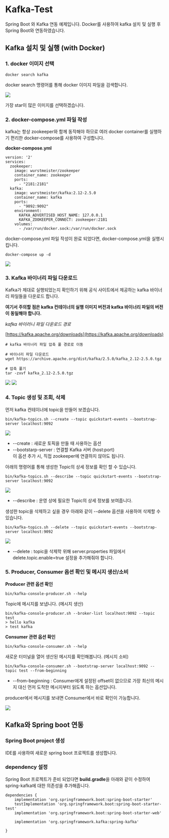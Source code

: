 # Kafka-Test
Spring Boot 와 Kafka 연동 예제입니다.
Docker를 사용하여 kafka 설치 및 실행 후 Spring Boot와 연동하였습니다. 


## Kafka 설치 및 실행 (with Docker)

### 1\. docker 이미지 선택

```
docker search kafka
```

docker search 명령어를 통해 docker 이미지 파일을 검색합니다.

![](https://blog.kakaocdn.net/dn/rbFUf/btrikLFikwj/9yvqmZLvKRNmekd3f73ZCK/img.png)

가장 star이 많은 이미지를 선택하겠습니다.

### 2\. docker-compose.yml 파일 작성

kafka는 항상 zookeeper와 함께 동작해야 하므로 여러 docker container를 실행하기 편리한 docker-compose를 사용하여 구성합니다.

**docker-compose.yml**

```
version: '2'
services:
  zookeeper:
    image: wurstmeister/zookeeper
    container_name: zookeeper
    ports:
      - "2181:2181"
  kafka:
    image: wurstmeister/kafka:2.12-2.5.0
    container_name: kafka
    ports:
      - "9092:9092"
    environment:
      KAFKA_ADVERTISED_HOST_NAME: 127.0.0.1
      KAFKA_ZOOKEEPER_CONNECT: zookeeper:2181
    volumes:
      - /var/run/docker.sock:/var/run/docker.sock
```

docker-compose.yml 파일 작성이 완료 되었다면, docker-compose.yml을 실행시킵니다.

```
docker-compose up -d
```

![](https://blog.kakaocdn.net/dn/OjePi/btrikLrD0jT/xhkEIdGmSmnl9X54EfE180/img.png)


### 3\. Kafka 바이너리 파일 다운로드

Kafka가 제대로 실행되었는지 확인하기 위해 공식 사이트에서 제공하는 kafka 바이너리 파일들을 다운로드 합니다. 

**여기서 주의할 점은 kafka 컨테이너의 실행 이미지 버전과 kafka 바이너리 파일의 버전이 동일해야 합니다.**


_kafka 바이러니 파일 다운로드 경로_

[https://kafka.apache.org/downloads](https://kafka.apache.org/downloads)



```
# kafka 바이너리 파일 압축 풀 경로로 이동

# 바이너리 파일 다운로드
wget https://archive.apache.org/dist/kafka/2.5.0/kafka_2.12-2.5.0.tgz

# 압축 풀기
tar -zxvf kafka_2.12-2.5.0.tgz
```
![](https://blog.kakaocdn.net/dn/by0KZv/btrinhQ15Yn/oU8KJbyL1dXMziPpkaqoIK/img.png)
![](https://blog.kakaocdn.net/dn/c0k8K6/btrilU2ZA1E/NgLcavylfQlUitbcLwAwGk/img.png)


### 4\. Topic 생성 및 조회, 삭제

먼저 kafka 컨테이너에 topic을 만들어 보겠습니다. 

```
bin/kafka-topics.sh --create --topic quickstart-events --bootstrap-server localhost:9092
```

![](https://blog.kakaocdn.net/dn/xgzv0/btrinAbM1cK/ZVFiqlgI1DuHZUC8Fk7AZk/img.png)

-   \--create : 새로운 토픽을 만들 때 사용하는 옵션
-   \--bootstarp-server : 연결할 Kafka 서버 (host:port)  
                                   이 옵션 추가 시, 직접 zookeeper에 연결하지 않아도 됩니다.

아래의 명령어를 통해 생성한 Topic의 상세 정보를 확인 할 수 있습니다.

```
bin/kafka-topics.sh --describe --topic quickstart-events --bootstrap-server localhost:9092
```
![](https://blog.kakaocdn.net/dn/4FkI8/btrinsrrZla/NYz0bOXfD29k3YwJ9RBwBk/img.png)

-   \--describe : 운영 상에 필요한 Topic의 상세 정보를 보여줍니다.

생성한 topic을 삭제하고 싶을 경우 아래와 같이 --delete 옵션을 사용하여 삭제할 수 있습니다.



```
bin/kafka-topics.sh --delete --topic quickstart-events --bootstrap-server localhost:9092
```
![](https://blog.kakaocdn.net/dn/CMfPG/btriq7N1iz1/5IH85Z1JnVMSDkg5vKIVh1/img.png)

-   \--delete : topic을 삭제학 위해 server.properties 파일에서 delete.topic.enable=true 설정을 추가해줘야 합니다.

### 5\. Producer, Consumer 옵션 확인 및 메시지 생산/소비

**Producer 관련 옵션 확인**

```
bin/kafka-console-producer.sh --help
```

Topic에 메시지를 보냅니다. (메시지 생산)

```
bin/kafka-console-producer.sh --broker-list localhost:9092 --topic test
> hello kafka
> test kafka
```

**Consumer 관련 옵션 확인**

```
bin/kafka-console-consumer.sh --help
```

새로운 터미널을 열어 생산된 메시지를 확인해봅니다. (메시지 소비)

```
bin/kafka-console-consumer.sh --bootstrap-server localhost:9092 --topic test --from-beginning
```

-   \--from-beginning : Consumer에게 설정된 offset이 없으므로 가장 최신의 메시지 대신 먼저 도착한 메시지부터 읽도록 하는 옵션입니다.

producer에서 메시지를 보내면 Consumer에서 바로 확인이 가능합니다.

![](https://blog.kakaocdn.net/dn/cpmGrE/btrioG4jli9/fGwXVhBpwBEwOEBDokenRK/img.png)


## Kafka와 Spring boot 연동
### Spring Boot project 생성

IDE를 사용하여 새로운 spring boot 프로젝트를 생성합니다.

### dependency 설정

Spring Boot 프로젝트가 준비 되었다면 **build.gradle**을 아래와 같이 수정하여 spring-kafka에 대한 의존성을 추가해줍니다.

```
dependencies {
    implementation 'org.springframework.boot:spring-boot-starter'
    testImplementation 'org.springframework.boot:spring-boot-starter-test'
    implementation 'org.springframework.boot:spring-boot-starter-web'

    implementation 'org.springframework.kafka:spring-kafka'
    
}
```
